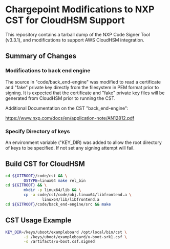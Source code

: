 # Chargepoint Modifications to NXP CST for CloudHSM Support

This repository contains a tarball dump of the NXP Code Signer Tool (v3.3.1),
and modifications to support AWS CloudHSM integration.

## Summary of Changes

### Modifications to back end engine

The source in "code/back_end-engine" was modified to read a certificate and
"fake" private key directly from the filesystem in PEM format prior to signing.
It is expected that the certificate and "fake" private key files will be
generated from CloudHSM prior to running the CST.

Additional Documentation on the CST "back_end-engine":

https://www.nxp.com/docs/en/application-note/AN12812.pdf

### Specify Directory of keys

An environment variable ("KEY_DIR) was added to allow the root directory of keys
to be specified.  If not set any signing attempt will fail.

## Build CST for CloudHSM

```bash
cd ${GITROOT}/code/cst && \
        OSTYPE=linux64 make rel_bin
cd ${GITROOT} && \
        mkdir -p linux64/lib && \
        cp -a code/cst/code/obj.linux64/libfrontend.a \
                linux64/lib/libfrontend.a
cd ${GITROOT}/code/back_end-engine/src && make
```

## CST Usage Example

```bash
KEY_DIR=/keys/uboot/exampleboard /opt/local/bin/cst \
        -i /keys/uboot/exampleboard/u-boot-srk1.csf \
        -o /artifacts/u-boot.csf.signed
```
